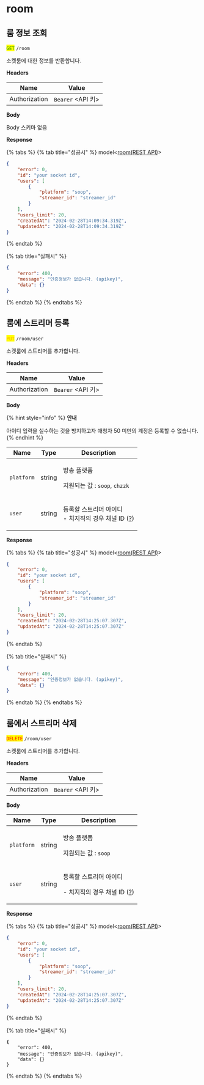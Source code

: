 # room

## 룸 정보 조회

<mark style="color:green;">`GET`</mark> `/room`

소켓룸에 대한 정보를 반환합니다.

**Headers**

| Name          | Value             |
| ------------- | ----------------- |
| Authorization | `Bearer` \<API 키> |

**Body**

Body 스키마 없음



**Response**

{% tabs %}
{% tab title="성공시" %}
model<[room(REST API)](../../extended-model/room-rest-api.md)>

```json
{
    "error": 0,
    "id": "your socket id",
    "users": [
        {
            "platform": "soop",
            "streamer_id": "streamer_id"
        }
    ],
    "users_limit": 20,
    "createdAt": "2024-02-28T14:09:34.319Z",
    "updatedAt": "2024-02-28T14:09:34.319Z"
}
```
{% endtab %}

{% tab title="실패시" %}
```json
{
    "error": 400,
    "message": "인증정보가 없습니다. (apikey)",
    "data": {}
}
```
{% endtab %}
{% endtabs %}





## 룸에   스트리머 등록

<mark style="color:orange;">`PUT`</mark> `/room/user`

소켓룸에 스트리머를 추가합니다.

**Headers**

| Name          | Value             |
| ------------- | ----------------- |
| Authorization | `Bearer` \<API 키> |

**Body**

{% hint style="info" %}
**안내**

아이디 입력을 실수하는  것을 방지하고자 애청자 50 미만의 계정은 등록할 수 없습니다.
{% endhint %}

| Name       | Type   | Description                                                                                 |
| ---------- | ------ | ------------------------------------------------------------------------------------------- |
| `platform` | string | <p>방송 플랫폼</p><p>지원되는 값 : <code>soop</code>, <code>chzzk</code></p>                          |
| `user`     | string | <p>등록할 스트리머 아이디<br>- 치지직의 경우 채널 ID (<a href="../../extra-document/channel_id.md">?</a>)</p> |



**Response**

{% tabs %}
{% tab title="성공시" %}
model<[room(REST API)](../../extended-model/room-rest-api.md)>

```json
{
    "error": 0,
    "id": "your socket id",
    "users": [
        {
            "platform": "soop",
            "streamer_id": "streamer_id"
        }
    ],
    "users_limit": 20,
    "createdAt": "2024-02-28T14:25:07.307Z",
    "updatedAt": "2024-02-28T14:25:07.307Z"
}
```
{% endtab %}

{% tab title="실패시" %}
```json
{
    "error": 400,
    "message": "인증정보가 없습니다. (apikey)",
    "data": {}
}
```
{% endtab %}
{% endtabs %}



## 룸에서 스트리머  삭제

<mark style="color:red;">`DELETE`</mark> `/room/user`

소켓룸에 스트리머를 추가합니다.

**Headers**

| Name          | Value             |
| ------------- | ----------------- |
| Authorization | `Bearer` \<API 키> |

**Body**

| Name       | Type   | Description                                                                                    |
| ---------- | ------ | ---------------------------------------------------------------------------------------------- |
| `platform` | string | <p>방송 플랫폼</p><p>지원되는 값 : <code>soop</code></p>                                                 |
| `user`     | string | <p>등록할 스트리머 아이디</p><p>- 치지직의 경우 채널 ID (<a href="../../extra-document/channel_id.md">?</a>)</p> |

**Response**

{% tabs %}
{% tab title="성공시" %}
model<[room(REST API)](../../extended-model/room-rest-api.md)>

```json
{
    "error": 0,
    "id": "your socket id",
    "users": [
        {
            "platform": "soop",
            "streamer_id": "streamer_id"
        }
    ],
    "users_limit": 20,
    "createdAt": "2024-02-28T14:25:07.307Z",
    "updatedAt": "2024-02-28T14:25:07.307Z"
}
```
{% endtab %}

{% tab title="실패시" %}
<pre class="language-json"><code class="lang-json"><strong>{
</strong>    "error": 400,
    "message": "인증정보가 없습니다. (apikey)",
    "data": {}
}
</code></pre>
{% endtab %}
{% endtabs %}







